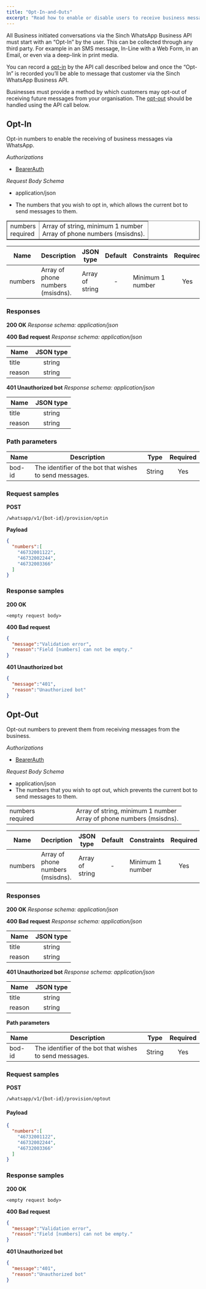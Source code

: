 ```yaml
---
title: "Opt-In-and-Outs"
excerpt: "Read how to enable or disable users to receive business messages via WhatsApp via Sinch WhatsApp API."
---
```


All Business initiated conversations via the Sinch WhatsApp Business API must start with an “Opt-In” by the user. This can be collected through any third party. For example in an SMS message, In-Line with a Web Form, in an Email, or even via a deep-link in print media.

You can record a [opt-in](doc:whatsapp-opt-in-and-outs#section-opt-in) by the API call described below and once the “Opt-In” is recorded you’ll be able to message that customer via the Sinch WhatsApp Business API.

Businesses must provide a method by which customers may opt-out of receiving future messages from your organisation. The [opt-out](doc:whatsapp-opt-in-and-outs#section-opt-out) should be handled using the API call below.

## Opt-In


Opt-in numbers to enable the receiving of business messages via WhatsApp.

*Authorizations*  
-   [BearerAuth](doc:whatsapp-introduction#section-bearerauth)

*Request Body Schema*  
-   application/json

- The numbers that you wish to opt in, which allows the current bot to send messages to them.

<div class="magic-block-html">
  <div class="marked-table">
    <table class="last docutils" border="1">
      <tbody valign="top">
        <tr class="row-odd">
          <td>numbers <br>
            <span class="req-red">required</span></td>
          <td><span class="type-grey">Array of string, minimum 1 number</span> <br>
            Array of phone numbers (msisdns).</td>
        </tr>
      </tbody>
    </table>
  </div>
</div>

| Name    | Description                        | JSON type       | Default | Constraints      | Required |
| ------- | --------------------------------- | --------------- | :-----: | ---------------- | :------: |
| numbers | Array of phone numbers (msisdns). | Array of string |    -    | Minimum 1 number |    Yes   |

### Responses

**200 OK**
*Response schema: application/json*

**400 Bad request**
*Response schema: application/json*

| Name   | JSON type |
| ------ | :-------: |
| title  |   string  |
| reason |   string  |

**401 Unauthorized bot**
*Response schema: application/json*

| Name   | JSON type |
| ------ | :-------: |
| title  |   string  |
| reason |   string  |


### Path parameters

| Name   | Description                                             |  Type  | Required |
| ------ | ------------------------------------------------------- | :----: | :------: |
| bod-id | The identifier of the bot that wishes to send messages. | String |    Yes   |

### Request samples

**POST**

```text
/whatsapp/v1/{bot-id}/provision/optin
```

**Payload**

```json
{
  "numbers":[
    "46732001122",
    "46732002244",
    "46732003366"
  ]
}
```

### Response samples

**200 OK**

```text
<empty request body>
```

**400 Bad request**

```json
{
  "message":"Validation error",
  "reason":"Field [numbers] can not be empty."
}
```

**401 Unauthorized bot**

```json
{
  "message":"401",
  "reason":"Unauthorized bot"
}
```

## Opt-Out

Opt-out numbers to prevent them from receiving messages from the business.

*Authorizations*  
-   [BearerAuth](doc:whatsapp-introduction#section-bearerauth)

*Request Body Schema*

- application/json
- The numbers that you wish to opt out, which prevents the current bot to send messages to them.

<div class="magic-block-html">
  <div class="marked-table">
    <table>
      <colgroup>
        <col style="width: 38%">
        <col style="width: 62%">
      </colgroup>
      <thead>
      </thead>
      <tbody>
        <tr class="row-odd">
          <td>numbers <br>
            <span class="req-red">required</span></td>
          <td><span class="type-grey">Array of string, minimum 1 number</span> <br>
            Array of phone numbers (msisdns).</td>
        </tr>
      </tbody>
    </table>
  </div>
</div>

| Name    | Decription                        | JSON type       | Default | Constraints      | Required |
| ------- | --------------------------------- | --------------- | :-----: | ---------------- | :------: |
| numbers | Array of phone numbers (msisdns). | Array of string |    -    | Minimum 1 number |    Yes   |

### Responses

**200 OK**
*Response schema: application/json*

**400 Bad request**
*Response schema: application/json*

| Name   | JSON type |
| ------ | :-------: |
| title  |   string  |
| reason |   string  |

**401 Unauthorized bot**
*Response schema: application/json*

| Name   | JSON type |
| ------ | :-------: |
| title  |   string  |
| reason |   string  |

**Path parameters**

| Name   | Description                                             |  Type  | Required |
| ------ | ------------------------------------------------------- | :----: | :------: |
| bod-id | The identifier of the bot that wishes to send messages. | String |    Yes   |

### Request samples

**POST**

```text
/whatsapp/v1/{bot-id}/provision/optout
```

#### Payload

```json
{
  "numbers":[
    "46732001122",
    "46732002244",
    "46732003366"
  ]
}
```

### Response samples

**200 OK**

```text
<empty request body>
```

**400 Bad request**

```json
{
  "message":"Validation error",
  "reason":"Field [numbers] can not be empty."
}
```

**401 Unauthorized bot**

```json
{
  "message":"401",
  "reason":"Unauthorized bot"
}
```
